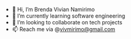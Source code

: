 - 👋 Hi, I’m Brenda Vivian Namirimo
- 🌱 I’m currently learning software engineering
- 💞️ I’m looking to collaborate on tech projects
- 📫 Reach me via @vivmirimo@gmail.com

<!---
Mirimo1967/Mirimo1967 is a ✨ special ✨ repository because its `README.md` (this file) appears on your GitHub profile.
You can click the Preview link to take a look at your changes.
--->
